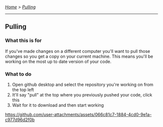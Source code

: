 *[Home](https://github.com/BHASVIC-CompSci/.github/blob/main/profile/README.md) > [Pulling](pulling.md)*

---

## Pulling

### What this is for
If you've made changes on a different computer you'll want to pull those changes so you get a copy on your current machine. This means you'll be working on the most up to date version of your code.

### What to do
1. Open github desktop and select the repository you're working on from the top left
2. It'll say "pull" at the top where you previously pushed your code, click this
3. Wait for it to download and then start working

https://github.com/user-attachments/assets/066c81c7-1884-4cd0-9e1a-c977d96d2f0b

